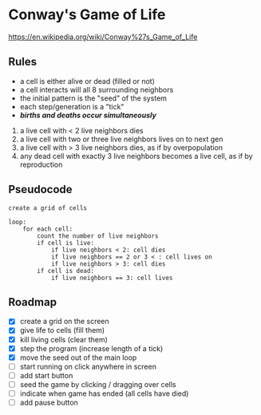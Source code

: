# Conway's Game of Life
https://en.wikipedia.org/wiki/Conway%27s_Game_of_Life

## Rules

- a cell is either alive or dead (filled or not)
- a cell interacts will all 8 surrounding neighbors
- the initial pattern is the "seed" of the system
- each step/generation is a "tick"
- ___births and deaths occur simultaneously___

1. a live cell with < 2 live neighbors dies
2. a live cell with two or three live neighbors lives on to next gen
3. a live cell with > 3 live neighbors dies, as if by overpopulation 
4. any dead cell with exactly 3 live neighbors becomes a live cell, as if by reproduction


## Pseudocode
```
create a grid of cells

loop:
    for each cell:
        count the number of live neighbors
        if cell is live:
            if live neighbors < 2: cell dies
            if live neighbors == 2 or 3 < : cell lives on
            if live neighbors > 3: cell dies 
        if cell is dead:
            if live neighbors == 3: cell lives
```


## Roadmap

- [x] create a grid on the screen
- [x] give life to cells (fill them)
- [x] kill living cells (clear them)
- [x] step the program (increase length of a tick)
- [x] move the seed out of the main loop
- [ ] start running on click anywhere in screen
- [ ] add start button
- [ ] seed the game by clicking / dragging over cells
- [ ] indicate when game has ended (all cells have died)
- [ ] add pause button